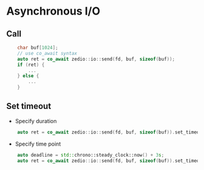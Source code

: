 # Asynchronous I/O

## Call 

```cpp
    char buf[1024];
    // use co_await syntax
    auto ret = co_await zedio::io::send(fd, buf, sizeof(buf));
    if (ret) {
        ...
    } else {
        ...
    }
```

## Set timeout

- Specify duration
```cpp
    auto ret = co_await zedio::io::send(fd, buf, sizeof(buf)).set_timeou_for(3s);
```
- Specify time point
```cpp
    auto deadline = std::chrono::steady_clock::now() + 3s;
    auto ret = co_await zedio::io::send(fd, buf, sizeof(buf)).set_timeout_at(deadline);
```